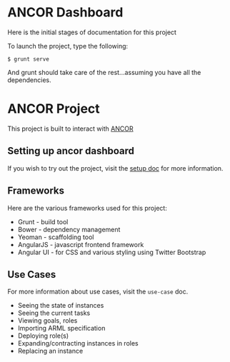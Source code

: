 # ANCOR Dashboard

Here is the initial stages of documentation for this project

To launch the project, type the following:

    $ grunt serve

And grunt should take care of the rest...assuming you have all the dependencies.

# ANCOR Project

This project is built to interact with [ANCOR](https://github.com/arguslab/ancor)

## Setting up ancor dashboard

If you wish to try out the project, visit the [setup doc](setup.md) for more information.

## Frameworks

Here are the various frameworks used for this project:

- Grunt - build tool
- Bower - dependency management
- Yeoman - scaffolding tool
- AngularJS - javascript frontend framework
- Angular UI - for CSS and various styling using Twitter Bootstrap

## Use Cases

For more information about use cases, visit the `use-case` doc.

- Seeing the state of instances
- Seeing the current tasks
- Viewing goals, roles
- Importing ARML specification
- Deploying role(s)
- Expanding/contracting instances in roles
- Replacing an instance
